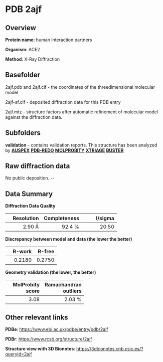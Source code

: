 # PDB 2ajf

## Overview

**Protein name**: human interaction partners

**Organism**: ACE2

**Method**: X-Ray Diffraction

## Basefolder

2ajf.pdb and 2ajf.cif - the coordinates of the threedimensional molecular model

2ajf-sf.cif - deposited diffraction data for this PDB entry

2ajf.mtz - structure factors after automatic refinement of molecular model against the diffraction data.

## Subfolders





**validation** - contains validation reports. This structure has been analyzed by [**AUSPEX**](https://github.com/thorn-lab/coronavirus_structural_task_force/tree/master/pdb/human_interaction_partners/ACE2/2ajf/validation/auspex) [**PDB-REDO**](https://github.com/thorn-lab/coronavirus_structural_task_force/tree/master/pdb/human_interaction_partners/ACE2/2ajf/validation/pdb-redo) [**MOLPROBITY**](https://github.com/thorn-lab/coronavirus_structural_task_force/tree/master/pdb/human_interaction_partners/ACE2/2ajf/validation/molprobity) [**XTRIAGE**](https://github.com/thorn-lab/coronavirus_structural_task_force/blob/master/pdb/human_interaction_partners/ACE2/2ajf/validation/Xtriage_output.log) [**BUSTER**](https://www.globalphasing.com/buster/wiki/index.cgi?Covid19Pdb2AJF)

## Raw diffraction data

No public deposition. --<br> 

## Data Summary
**Diffraction Data Quality**

|   | Resolution | Completeness| I/sigma |
|---|-------------:|----------------:|--------------:|
|   |2.90 Å|92.4  %|<img width=50/>20.50|

**Discrepancy between model and data (the lower the better)**

|   | **R-work**| **R-free**   
|---|-------------:|----------------:|           
||  0.2180|  0.2750|

**Geometry validation (the lower, the better)**

|   |**MolProbity<br>score**| **Ramachandran<br>outliers** 
|---|-------------:|----------------:|
||  3.08|  2.03 %|

 

 



## Other relevant links 
**PDBe**:  https://www.ebi.ac.uk/pdbe/entry/pdb/2ajf
 
**PDBr**: https://www.rcsb.org/structure/2ajf 

**Structure view with 3D Bionotes**: https://3dbionotes.cnb.csic.es/?queryId=2ajf

